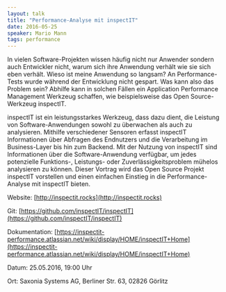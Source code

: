 ```yaml
---
layout: talk
title: "Performance-Analyse mit inspectIT"
date: 2016-05-25
speaker: Mario Mann
tags: performance
---
```


In vielen Software-Projekten wissen häufig nicht nur Anwender sondern auch Entwickler nicht, warum sich ihre Anwendung verhält wie sie sich eben verhält. Wieso ist meine Anwendung so langsam? An Performance-Tests wurde während der Entwicklung nicht gespart. Was kann also das Problem sein? Abhilfe kann in solchen Fällen ein Application Performance Management Werkzeug schaffen, wie beispielsweise das Open Source-Werkzeug inspectIT.

inspectIT ist ein leistungsstarkes Werkzeug, dass dazu dient, die Leistung von Software-Anwendungen sowohl zu überwachen als auch zu analysieren. Mithilfe verschiedener Sensoren erfasst inspectIT Informationen über Abfragen des Endnutzers und die Verarbeitung im Business-Layer bis hin zum Backend. Mit der Nutzung von inspectIT sind Informationen über die Software-Anwendung verfügbar, um jedes potenzielle Funktions-, Leistungs- oder Zuverlässigkeitsproblem mühelos analysieren zu können. Dieser Vortrag wird das Open Source Projekt inspectIT vorstellen und einen einfachen Einstieg in die Performance-Analyse mit inspectIT bieten.

Website: [http://inspectit.rocks](http://inspectit.rocks)

Git: [https://github.com/inspectIT/inspectIT](https://github.com/inspectIT/inspectIT)

Dokumentation: [https://inspectit-performance.atlassian.net/wiki/display/HOME/inspectIT+Home](https://inspectit-performance.atlassian.net/wiki/display/HOME/inspectIT+Home)


Datum: 25.05.2016, 19:00 Uhr

Ort: Saxonia Systems AG, Berliner Str. 63, 02826 Görlitz
